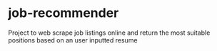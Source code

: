 # job-recommender
Project to web scrape job listings online and return the most suitable positions based on an user inputted resume
